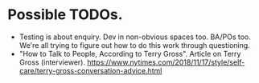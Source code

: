 # Possible TODOs.

* Testing is about enquiry. Dev in non-obvious spaces too. BA/POs too. We're all trying to figure out how to do this work through questioning.
* "How to Talk to People, According to Terry Gross". Article on Terry Gross (interviewer). https://www.nytimes.com/2018/11/17/style/self-care/terry-gross-conversation-advice.html
